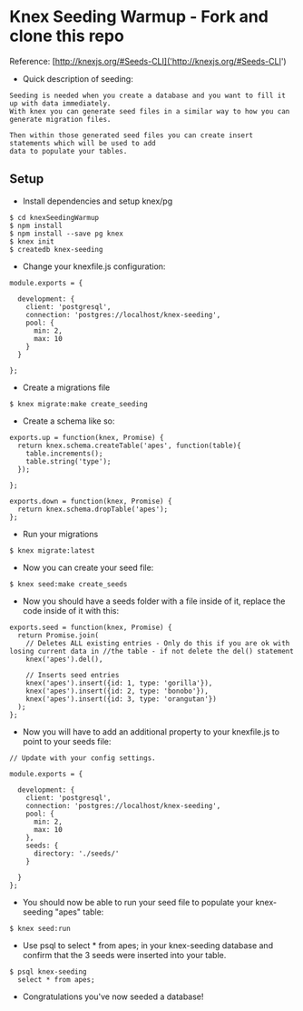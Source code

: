 # Knex Seeding Warmup - Fork and clone this repo

Reference: [http://knexjs.org/#Seeds-CLI]('http://knexjs.org/#Seeds-CLI')

* Quick description of seeding:

```
Seeding is needed when you create a database and you want to fill it up with data immediately.
With knex you can generate seed files in a similar way to how you can generate migration files.

Then within those generated seed files you can create insert statements which will be used to add
data to populate your tables.
```

## Setup

* Install dependencies and setup knex/pg

```
$ cd knexSeedingWarmup
$ npm install
$ npm install --save pg knex
$ knex init
$ createdb knex-seeding
```

* Change your knexfile.js configuration:

```
module.exports = {

  development: {
    client: 'postgresql',
    connection: 'postgres://localhost/knex-seeding',
    pool: {
      min: 2,
      max: 10
    }
  }

};
```

* Create a migrations file

```
$ knex migrate:make create_seeding
```

* Create a schema like so:

```
exports.up = function(knex, Promise) {
  return knex.schema.createTable('apes', function(table){
    table.increments();
    table.string('type');
  });

};

exports.down = function(knex, Promise) {
  return knex.schema.dropTable('apes');
};

```

* Run your migrations

```
$ knex migrate:latest
```

* Now you can create your seed file:

```
$ knex seed:make create_seeds
```

* Now you should have a seeds folder with a file inside of it, replace the code inside of it with this:

```
exports.seed = function(knex, Promise) {
  return Promise.join(
    // Deletes ALL existing entries - Only do this if you are ok with losing current data in //the table - if not delete the del() statement
    knex('apes').del(),

    // Inserts seed entries
    knex('apes').insert({id: 1, type: 'gorilla'}),
    knex('apes').insert({id: 2, type: 'bonobo'}),
    knex('apes').insert({id: 3, type: 'orangutan'})
  );
};

```

* Now you will have to add an additional property to your knexfile.js to point to your seeds file:

```
// Update with your config settings.

module.exports = {

  development: {
    client: 'postgresql',
    connection: 'postgres://localhost/knex-seeding',
    pool: {
      min: 2,
      max: 10
    },
    seeds: {
      directory: './seeds/'
    }

  }
};

```

* You should now be able to run your seed file to populate your knex-seeding "apes" table:

```
$ knex seed:run
```

* Use psql to select * from apes; in your knex-seeding database and confirm that the 3 seeds were inserted into your table.

```
$ psql knex-seeding
  select * from apes;
```
* Congratulations you've now seeded a database!
